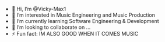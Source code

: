 - 👋 Hi, I’m @Vicky-Max1
- 👀 I’m interested in Music Engineering and Music Production
- 🌱 I’m currently learning Software Engineering & Development
- 💞️ I’m looking to collaborate on ...
- ⚡ Fun fact: IM ALSO GOOD WHEN IT COMES MUSIC

<!---
Vicky-Max1/Vicky-Max1 is a ✨ special ✨ repository because its `README.md` (this file) appears on your GitHub profile.
You can click the Preview link to take a look at your changes.
--->
